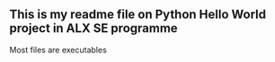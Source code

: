 ## This is my readme file on Python Hello World project in ALX SE programme

Most files are executables
